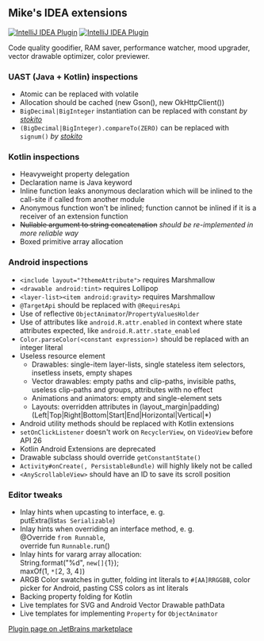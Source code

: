 
## Mike's IDEA extensions

[![IntelliJ IDEA Plugin](https://img.shields.io/jetbrains/plugin/v/12690-mike-s-idea-extensions?label=plugin&logo=intellij-idea)](https://plugins.jetbrains.com/plugin/12690-mike-s-idea-extensions/)
[![IntelliJ IDEA Plugin](https://img.shields.io/jetbrains/plugin/d/12690-mike-s-idea-extensions?logo=intellij-idea)](https://plugins.jetbrains.com/plugin/12690-mike-s-idea-extensions/)

<!-- start plugin.xml -->

Code quality goodifier, RAM saver, performance watcher, mood upgrader, vector drawable optimizer, color previewer.

  <h3>UAST (Java + Kotlin) inspections</h3>
  <ul>
    <li>Atomic can be replaced with volatile</li>
    <li>Allocation should be cached (new Gson(), new OkHttpClient())</li>
    <li><code>BigDecimal|BigInteger</code> instantiation can be replaced with constant <em>by <a href="https://github.com/stokito/">stokito</a></em></li>
    <li><code>(BigDecimal|BigInteger).compareTo(ZERO)</code> can be replaced with <code>signum()</code> <em>by <a href="https://github.com/stokito/">stokito</a></em></li>
  </ul>

  <h3>Kotlin inspections</h3>
  <ul>
    <li>Heavyweight property delegation</li>
    <li>Declaration name is Java keyword</li>
    <li>Inline function leaks anonymous declaration which will be inlined to the call-site if called from another module</li>
    <li>Anonymous function won't be inlined;
      function cannot be inlined if it is a receiver of an extension function</li>
    <li><del>Nullable argument to string concatenation</del> <i>should be re-implemented in more reliable way</i></li>
    <li>Boxed primitive array allocation</li>
  </ul>

  <h3>Android inspections</h3>
  <ul>
    <li><code>&lt;include layout="?themeAttribute"&gt;</code> requires Marshmallow</li>
    <li><code>&lt;drawable android:tint&gt;</code> requires Lollipop</li>
    <li><code>&lt;layer-list>&lt;item android:gravity&gt;</code> requires Marshmallow</li>
    <li><code>@TargetApi</code> should be replaced with <code>@RequiresApi</code></li>
    <li>Use of reflective <code>ObjectAnimator</code>/<code>PropertyValuesHolder</code></li>
    <li>Use of attributes like <code>android.R.attr.enabled</code> in context where state attributes expected, like <code>android.R.attr.state_enabled</code></li>
    <li><code>Color.parseColor(&lt;constant expression&gt;)</code> should be replaced with an integer literal</li>
    <li>Useless resource element
      <ul>
        <li>Drawables: single-item layer-lists, single stateless item selectors, insetless insets, empty shapes</li>
        <li>Vector drawables: empty paths and clip-paths, invisible paths, useless clip-paths and groups, attributes with no effect</li>
        <li>Animations and animators: empty and single-element sets</li>
        <li>Layouts: overridden attributes in (layout_margin|padding)(Left|Top|Right|Bottom|Start|End|Horizontal|Vertical|*)</li>
      </ul>
    </li>
    <li>Android utility methods should be replaced with Kotlin extensions</li>
    <li><code>setOnClickListener</code> doesn't work on <code>RecyclerView</code>, on <code>VideoView</code> before API 26</li>
    <li>Kotlin Android Extensions are deprecated</li>
    <li>Drawable subclass should override <code>getConstantState()</code></li>
    <li><code>Activity#onCreate(, PersistableBundle)</code> will highly likely not be called</li>
    <li><code>&lt;AnyScrollableView></code> should have an ID to save its scroll position</li>
  </ul>

  <h3>Editor tweaks</h3>
  <ul>
    <li>Inlay hints when upcasting to interface, e. g.<br/>putExtra(list<code>as Serializable</code>)</li>
    <li>Inlay hints when overriding an interface method, e. g.<br/>@Override <code>from Runnable</code>,<br/>override fun <code>Runnable.</code>run()</li>
    <li>Inlay hints for vararg array allocation: <br/>String.format("%d", <code>new[]{</code>1<code>}</code>);<br/>maxOf(1, <code>*[</code>2, 3, 4<code>]</code>)</li>
    <li>ARGB Color swatches in gutter, folding int literals to <code>#[AA]RRGGBB</code>, color picker for Android, pasting CSS colors as int literals</li>
    <li>Backing property folding for Kotlin</li>
    <li>Live templates for SVG and Android Vector Drawable pathData</li>
    <li>Live templates for implementing <code>Property</code> for <code>ObjectAnimator</code></li>
  </ul>

<!-- end plugin.xml -->

  [Plugin page on JetBrains marketplace](https://plugins.jetbrains.com/plugin/12690-mike-s-idea-extensions)

